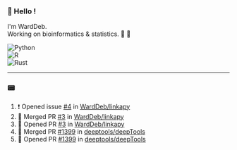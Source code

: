 ### :robot: Hello !

I'm WardDeb.  
Working on bioinformatics & statistics. 🧬 🧪  

![Python](https://img.shields.io/badge/python-3670A0?style=for-the-badge&logo=python&logoColor=ffdd54)  
![R](https://img.shields.io/badge/r-%23276DC3.svg?style=for-the-badge&logo=r&logoColor=white)  
![Rust](https://img.shields.io/badge/rust-%23000000.svg?style=for-the-badge&logo=rust&logoColor=white)  

---

### :pager:

<!--START_SECTION:activity-->
1. ❗ Opened issue [#4](https://github.com/WardDeb/linkapy/issues/4) in [WardDeb/linkapy](https://github.com/WardDeb/linkapy)
2. 🎉 Merged PR [#3](https://github.com/WardDeb/linkapy/pull/3) in [WardDeb/linkapy](https://github.com/WardDeb/linkapy)
3. 💪 Opened PR [#3](https://github.com/WardDeb/linkapy/pull/3) in [WardDeb/linkapy](https://github.com/WardDeb/linkapy)
4. 🎉 Merged PR [#1399](https://github.com/deeptools/deepTools/pull/1399) in [deeptools/deepTools](https://github.com/deeptools/deepTools)
5. 💪 Opened PR [#1399](https://github.com/deeptools/deepTools/pull/1399) in [deeptools/deepTools](https://github.com/deeptools/deepTools)
<!--END_SECTION:activity-->

